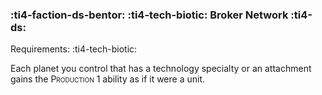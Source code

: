### :ti4-faction-ds-bentor: :ti4-tech-biotic: **Broker Network** :ti4-ds:

Requirements: :ti4-tech-biotic:

Each planet you control that has a technology specialty or an attachment gains the <span style="font-variant:small-caps;">Production</span> 1 ability as if it were a unit.
